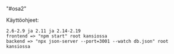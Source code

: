 "#osa2" 

Käyttöohjeet:

	2.6-2.9 ja 2.11 ja 2.14-2.19
	frontend => "npm start" root kansiossa
	backend => "npx json-server --port=3001 --watch db.json" root kansiossa
